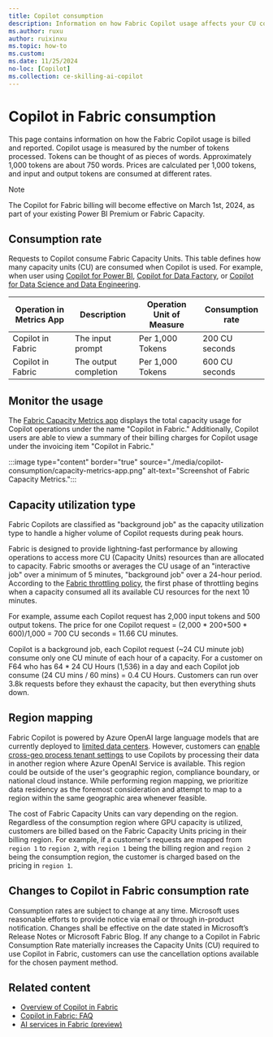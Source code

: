 ```yaml
---
title: Copilot consumption
description: Information on how Fabric Copilot usage affects your CU consumption.
ms.author: ruxu
author: ruixinxu
ms.topic: how-to
ms.custom:
ms.date: 11/25/2024
no-loc: [Copilot]
ms.collection: ce-skilling-ai-copilot
---
```


# Copilot in Fabric consumption

This page contains information on how the Fabric Copilot usage is billed and reported. Copilot usage is measured by the number of tokens processed. Tokens can be thought of as pieces of words. Approximately 1,000 tokens are about 750 words. Prices are calculated per 1,000 tokens, and input and output tokens are consumed at different rates.

> [!NOTE]
> The Copilot for Fabric billing will become effective on March 1st, 2024, as part of your existing Power BI Premium or Fabric Capacity.


## Consumption rate
Requests to Copilot consume Fabric Capacity Units. This table defines how many capacity units (CU) are consumed when Copilot is used. For example, when user using [Copilot for Power BI](/power-bi/create-reports/copilot-introduction), [Copilot for Data Factory](../fabric/copilot-fabric-data-factory.md), or [Copilot for Data Science and Data Engineering](./copilot-notebooks-overview.md).

| **Operation in Metrics App** | **Description** | **Operation Unit of Measure** | **Consumption rate** |
|---|---|---|---|
|Copilot in Fabric |The input prompt |Per 1,000 Tokens |200 CU seconds|
|Copilot in Fabric |The output completion |Per 1,000 Tokens|600 CU seconds|


## Monitor the usage  
The [Fabric Capacity Metrics app](../enterprise/metrics-app-compute-page.md) displays the total capacity usage for Copilot operations under the name "Copilot in Fabric." Additionally, Copilot users are able to view a summary of their billing charges for Copilot usage under the invoicing item "Copilot in Fabric."

:::image type="content" border="true" source="./media/copilot-consumption/capacity-metrics-app.png" alt-text="Screenshot of Fabric Capacity Metrics.":::


## Capacity utilization type 

Fabric Copilots are classified as "background job" as the capacity utilization type to handle a higher volume of Copilot requests during peak hours.  

Fabric is designed to provide lightning-fast performance by allowing operations to access more CU (Capacity Units) resources than are allocated to capacity. Fabric smooths or averages the CU usage of an "interactive job" over a minimum of 5 minutes, "background job" over a 24-hour period. According to the [Fabric throttling policy](../enterprise/throttling.md), the first phase of throttling begins when a capacity consumed all its available CU resources for the next 10 minutes.  

For example, assume each Copilot request has 2,000 input tokens and 500 output tokens. The price for one Copilot request = (2,000 * 200+500 * 600)/1,000 = 700 CU seconds = 11.66 CU minutes.  

Copilot is a background job, each Copilot request (~24 CU minute job) consume only one CU minute of each hour of a capacity. For a customer on F64 who has 64 * 24 CU Hours (1,536) in a day and each Copilot job consume (24 CU mins / 60 mins) = 0.4 CU Hours. Customers can run over 3.8k requests before they exhaust the capacity, but then everything shuts down.  

## Region mapping 

Fabric Copilot is powered by Azure OpenAI large language models that are currently deployed to [limited data centers](../data-science/ai-services/ai-services-overview.md#available-regions). However, customers can [enable cross-geo process tenant settings](../admin/service-admin-portal-copilot.md) to use Copilots by processing their data in another region where Azure OpenAI Service is available. This region could be outside of the user's geographic region, compliance boundary, or national cloud instance. While performing region mapping, we prioritize data residency as the foremost consideration and attempt to map to a region within the same geographic area whenever feasible. 

The cost of Fabric Capacity Units can vary depending on the region. Regardless of the consumption region where GPU capacity is utilized, customers are billed based on the Fabric Capacity Units pricing in their billing region. For example, if a customer's requests are mapped from `region 1` to `region 2`, with `region 1` being the billing region and `region 2` being the consumption region, the customer is charged based on the pricing in `region 1`.

## Changes to Copilot in Fabric consumption rate

Consumption rates are subject to change at any time. Microsoft uses reasonable efforts to provide notice via email or through in-product notification. Changes shall be effective on the date stated in Microsoft’s Release Notes or Microsoft Fabric Blog. If any change to a Copilot in Fabric Consumption Rate materially increases the Capacity Units (CU) required to use Copilot in Fabric, customers can use the cancellation options available for the chosen payment method.

## Related content

- [Overview of Copilot in Fabric](./copilot-fabric-overview.md)
- [Copilot in Fabric: FAQ](../fundamentals/copilot-faq-fabric.yml)
- [AI services in Fabric (preview)](../data-science/ai-services/ai-services-overview.md)
